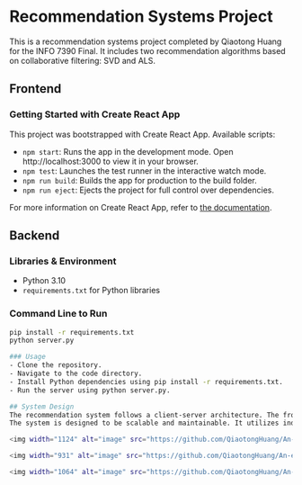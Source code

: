 # Recommendation Systems Project

This is a recommendation systems project completed by Qiaotong Huang for the INFO 7390 Final. It includes two recommendation algorithms based on collaborative filtering: SVD and ALS.

## Frontend

### Getting Started with Create React App

This project was bootstrapped with Create React App. Available scripts:

- `npm start`: Runs the app in the development mode. Open http://localhost:3000 to view it in your browser.
- `npm test`: Launches the test runner in the interactive watch mode.
- `npm run build`: Builds the app for production to the build folder.
- `npm run eject`: Ejects the project for full control over dependencies.

For more information on Create React App, refer to [the documentation](https://facebook.github.io/create-react-app/docs/getting-started).

## Backend

### Libraries & Environment

- Python 3.10
- `requirements.txt` for Python libraries

### Command Line to Run
```bash
pip install -r requirements.txt
python server.py

### Usage
- Clone the repository.
- Navigate to the code directory.
- Install Python dependencies using pip install -r requirements.txt.
- Run the server using python server.py.

## System Design
The recommendation system follows a client-server architecture. The frontend is built using React, providing an intuitive user interface for interacting with the recommendation algorithms. The backend is implemented in Python using Flask, serving as the server-side logic for processing requests, executing the recommendation algorithms, and communicating with the database.
The system is designed to be scalable and maintainable. It utilizes industry-standard libraries and frameworks, such as React for the frontend and Flask for the backend, ensuring robustness and ease of maintenance. Additionally, the modular structure of the codebase allows for easy extension and customization of the recommendation algorithms.

<img width="1124" alt="image" src="https://github.com/QiaotongHuang/An-end-to-end-book-recommendation-system/assets/113825112/dd347ae2-5af3-429f-a2a7-338eeb896447">

<img width="931" alt="image" src="https://github.com/QiaotongHuang/An-end-to-end-book-recommendation-system/assets/113825112/8b5cba2c-bb81-4689-8004-7953965b21f1">

<img width="1064" alt="image" src="https://github.com/QiaotongHuang/An-end-to-end-book-recommendation-system/assets/113825112/31269551-897c-4198-9f31-e7bcacadc14b">
